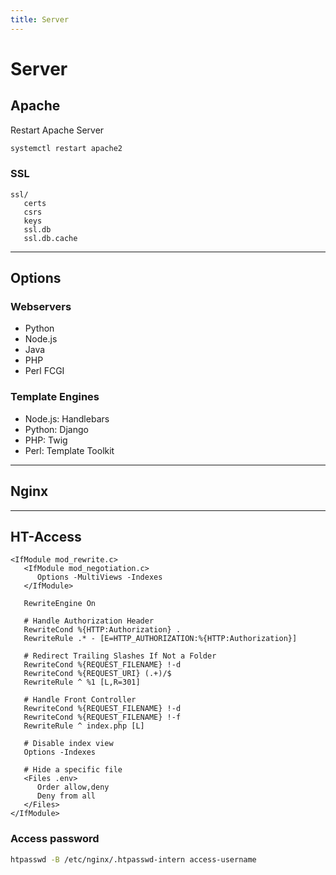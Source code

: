 ```yaml
---
title: Server
---
```


# Server

<section>

## Apache

Restart Apache Server
```bash
systemctl restart apache2
```


### SSL

```
ssl/
   certs
   csrs
   keys
   ssl.db
   ssl.db.cache
```

</section>

---

<section>

## Options

### Webservers
* Python
* Node.js
* Java
* PHP
* Perl FCGI


### Template Engines

* Node.js: Handlebars
* Python: Django
* PHP: Twig
* Perl: Template Toolkit


</section>

---

<section>

## Nginx



</section>

---

<section>

## HT-Access

```
<IfModule mod_rewrite.c>
   <IfModule mod_negotiation.c>
      Options -MultiViews -Indexes
   </IfModule>
   
   RewriteEngine On
   
   # Handle Authorization Header
   RewriteCond %{HTTP:Authorization} .
   RewriteRule .* - [E=HTTP_AUTHORIZATION:%{HTTP:Authorization}]
   
   # Redirect Trailing Slashes If Not a Folder
   RewriteCond %{REQUEST_FILENAME} !-d
   RewriteCond %{REQUEST_URI} (.+)/$
   RewriteRule ^ %1 [L,R=301]
   
   # Handle Front Controller
   RewriteCond %{REQUEST_FILENAME} !-d
   RewriteCond %{REQUEST_FILENAME} !-f
   RewriteRule ^ index.php [L]
   
   # Disable index view
   Options -Indexes
   
   # Hide a specific file
   <Files .env>
      Order allow,deny
      Deny from all
   </Files>
</IfModule>
```


### Access password
```bash
htpasswd -B /etc/nginx/.htpasswd-intern access-username
```


</section>
